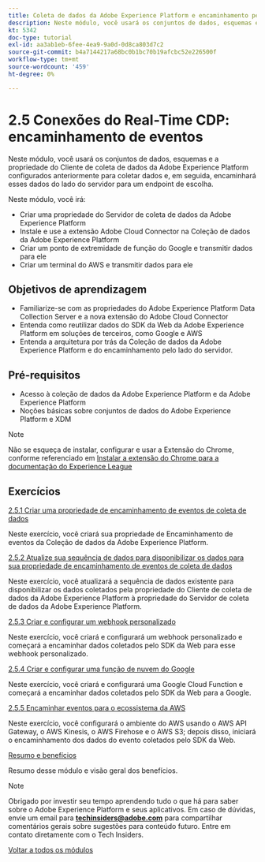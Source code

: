 ```yaml
---
title: Coleta de dados da Adobe Experience Platform e encaminhamento pelo lado do servidor em tempo real
description: Neste módulo, você usará os conjuntos de dados, esquemas e a propriedade do Servidor de coleta de dados da Adobe Experience Platform configurados anteriormente para coletar dados e, em seguida, encaminhará esses dados do lado do servidor para um endpoint de escolha.
kt: 5342
doc-type: tutorial
exl-id: aa3ab1eb-6fee-4ea9-9a0d-0d8ca803d7c2
source-git-commit: b4a7144217a68bc0b1bc70b19afcbc52e226500f
workflow-type: tm+mt
source-wordcount: '459'
ht-degree: 0%

---
```


# 2.5 Conexões do Real-Time CDP: encaminhamento de eventos

Neste módulo, você usará os conjuntos de dados, esquemas e a propriedade do Cliente de coleta de dados da Adobe Experience Platform configurados anteriormente para coletar dados e, em seguida, encaminhará esses dados do lado do servidor para um endpoint de escolha.

Neste módulo, você irá:

- Criar uma propriedade do Servidor de coleta de dados da Adobe Experience Platform
- Instale e use a extensão Adobe Cloud Connector na Coleção de dados da Adobe Experience Platform
- Criar um ponto de extremidade de função do Google e transmitir dados para ele
- Criar um terminal do AWS e transmitir dados para ele

## Objetivos de aprendizagem

- Familiarize-se com as propriedades do Adobe Experience Platform Data Collection Server e a nova extensão do Adobe Cloud Connector
- Entenda como reutilizar dados do SDK da Web da Adobe Experience Platform em soluções de terceiros, como Google e AWS
- Entenda a arquitetura por trás da Coleção de dados da Adobe Experience Platform e do encaminhamento pelo lado do servidor.

## Pré-requisitos

- Acesso à coleção de dados da Adobe Experience Platform e da Adobe Experience Platform
- Noções básicas sobre conjuntos de dados do Adobe Experience Platform e XDM

>[!NOTE]
>
>Não se esqueça de instalar, configurar e usar a Extensão do Chrome, conforme referenciado em [Instalar a extensão do Chrome para a documentação do Experience League](../../gettingstarted/gettingstarted/ex1.md)

## Exercícios

[2.5.1 Criar uma propriedade de encaminhamento de eventos de coleta de dados](./ex1.md)

Neste exercício, você criará sua propriedade de Encaminhamento de eventos da Coleção de dados da Adobe Experience Platform.

[2.5.2 Atualize sua sequência de dados para disponibilizar os dados para sua propriedade de encaminhamento de eventos de coleta de dados](./ex2.md)

Neste exercício, você atualizará a sequência de dados existente para disponibilizar os dados coletados pela propriedade do Cliente de coleta de dados da Adobe Experience Platform à propriedade do Servidor de coleta de dados da Adobe Experience Platform.

[2.5.3 Criar e configurar um webhook personalizado](./ex3.md)

Neste exercício, você criará e configurará um webhook personalizado e começará a encaminhar dados coletados pelo SDK da Web para esse webhook personalizado.

[2.5.4 Criar e configurar uma função de nuvem do Google](./ex4.md)

Neste exercício, você criará e configurará uma Google Cloud Function e começará a encaminhar dados coletados pelo SDK da Web para a Google.

[2.5.5 Encaminhar eventos para o ecossistema da AWS](./ex5.md)

Neste exercício, você configurará o ambiente do AWS usando o AWS API Gateway, o AWS Kinesis, o AWS Firehose e o AWS S3; depois disso, iniciará o encaminhamento dos dados do evento coletados pelo SDK da Web.

[Resumo e benefícios](./summary.md)

Resumo desse módulo e visão geral dos benefícios.

>[!NOTE]
>
>Obrigado por investir seu tempo aprendendo tudo o que há para saber sobre o Adobe Experience Platform e seus aplicativos. Em caso de dúvidas, envie um email para **techinsiders@adobe.com** para compartilhar comentários gerais sobre sugestões para conteúdo futuro. Entre em contato diretamente com o Tech Insiders.

[Voltar a todos os módulos](../../../overview.md)
